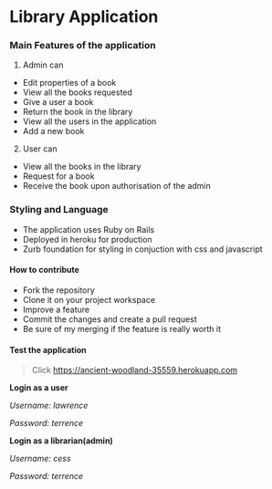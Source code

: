 # Library Application

### Main Features of the application

1. Admin can 

* Edit properties of a book
* View all the books requested
* Give a user a book
* Return the book in the library
* View all the users in the application
* Add a new book



2. User can
 * View all the books in the library
 * Request for a book
 * Receive the book upon authorisation of the admin
 
 ### Styling and Language
 * The application uses Ruby on Rails
 * Deployed in heroku for production 
 * Zurb foundation for styling in conjuction with css and javascript
 
 #### How to contribute
 * Fork the repository
 * Clone it on your project workspace
 * Improve a feature 
 * Commit the changes and create a pull request
 * Be sure of my merging if the feature is really worth it
 >
#### Test the application
> Click  https://ancient-woodland-35559.herokuapp.com
>
__Login as a user__
>
*Username: lawrence*
>
*Password: terrence*

__Login as a librarian(admin)__
>
*Username: cess*
>
*Password: terrence*


